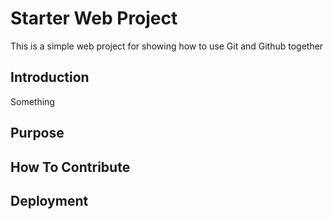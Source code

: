 # Starter Web Project

This is a simple web project for showing how to use Git and Github together

## Introduction

Something

## Purpose

## How To Contribute

## Deployment
